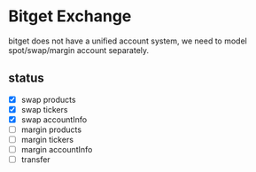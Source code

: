 # Bitget Exchange

bitget does not have a unified account system, we need to model spot/swap/margin account separately.

## status

- [x] swap products
- [x] swap tickers
- [x] swap accountInfo
- [ ] margin products
- [ ] margin tickers
- [ ] margin accountInfo
- [ ] transfer
